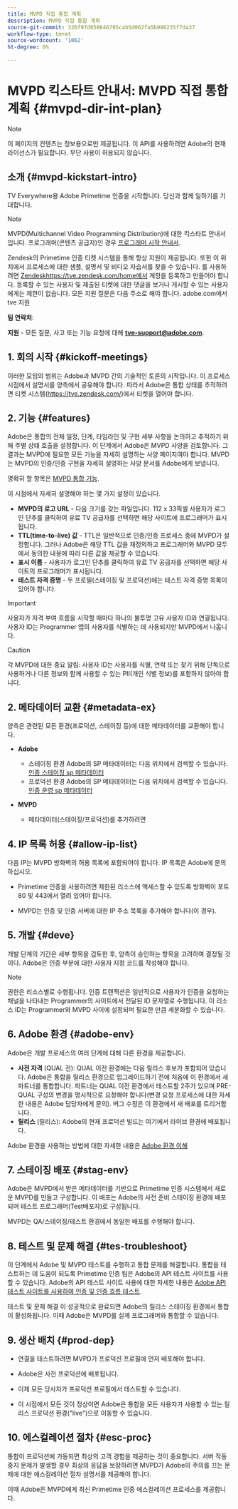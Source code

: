 ```yaml
---
title: MVPD 직접 통합 계획
description: MVPD 직접 통합 계획
source-git-commit: 326f97d058646795cab5d062fa5b980235f7da37
workflow-type: tm+mt
source-wordcount: '1062'
ht-degree: 0%

---
```



# MVPD 킥스타트 안내서: MVPD 직접 통합 계획 {#mvpd-dir-int-plan}

>[!NOTE]
>
>이 페이지의 컨텐츠는 정보용으로만 제공됩니다. 이 API를 사용하려면 Adobe의 현재 라이선스가 필요합니다. 무단 사용이 허용되지 않습니다.

## 소개 {#mvpd-kickstart-intro}

TV Everywhere용 Adobe Primetime 인증을 시작합니다.  당신과 함께 일하기를 기대합니다.

>[!NOTE]
>
>MVPD(Multichannel Video Programming Distribution)에 대한 킥스타트 안내서입니다. 프로그래머(콘텐츠 공급자)인 경우 [프로그래머 시작 안내서](/help/authentication/programmer-kickstart-guide.md).

Zendesk의 Primetime 인증 티켓 시스템을 통해 항상 지원이 제공됩니다. 또한 이 위치에서 프로세스에 대한 샘플, 설명서 및 비디오 자습서를 찾을 수 있습니다. 를 사용하려면 [Zendesk](https://adobeprimetime.zendesk.com/)https://tve.zendesk.com/home에서 계정을 등록하고 만들어야 합니다. 등록할 수 있는 사용자 및 제출된 티켓에 대한 댓글을 보거나 게시할 수 있는 사용자에게는 제한이 없습니다. 모든 지원 질문은 다음 주소로 해야 합니다. adobe.com에서 tve 지원

**팀 연락처**:

**지원** - 모든 질문, 사고 또는 기능 요청에 대해 **tve-support@adobe.com**.

## 1. 회의 시작 {#kickoff-meetings}

이러한 모임의 범위는 Adobe과 MVPD 간의 기술적인 토론의 시작입니다. 이 프로세스 시점에서 설명서를 양측에서 공유해야 합니다. 따라서 Adobe은 통합 상태를 추적하려면 티켓 시스템(https://tve.zendesk.com/)에서 티켓을 열어야 합니다.

## 2. 기능 {#features}

Adobe은 통합의 전체 일정, 단계, 타임라인 및 구현 세부 사항을 논의하고 추적하기 위해 주별 상태 호출을 설정합니다. 이 단계에서 Adobe은 MVPD 사양을 검토합니다. 그 결과는 MVPD에 필요한 모든 기능을 자세히 설명하는 사양 페이지여야 합니다. MVPD는 MVPD의 인증/인증 구현을 자세히 설명하는 사양 문서를 Adobe에게 보냅니다.

명확히 할 항목은 [MVPD 통합 기능](/help/authentication/mvpd-integr-features.md).

이 시점에서 자세히 설명해야 하는 몇 가지 설정이 있습니다.

* **MVPD의 로고 URL** - 다음 크기를 갖는 파일입니다. 112 x 33픽셀 사용자가 로그인 단추를 클릭하여 유료 TV 공급자를 선택하면 해당 사이트에 프로그래머가 표시됩니다.
* **TTL(time-to-live) 값** - TTL은 일반적으로 인증/인증 프로세스 중에 MVPD가 설정합니다. 그러나 Adobe은 해당 TTL 값을 재정의하고 프로그래머와 MVPD 모두에서 동의한 내용에 따라 다른 값을 제공할 수 있습니다.
* **표시 이름** - 사용자가 로그인 단추를 클릭하여 유료 TV 공급자를 선택하면 해당 사이트의 프로그래머가 표시됩니다.
* **테스트 자격 증명** - 두 프로필(스테이징 및 프로덕션)에는 테스트 자격 증명 목록이 있어야 합니다.

>[!IMPORTANT]
>
>사용자가 자격 부여 흐름을 시작할 때마다 하나의 불투명 고유 사용자 ID와 연결됩니다.  사용자 ID는 Programmer 앱의 사용자를 식별하는 데 사용되지만 MVPD에서 나옵니다.

>[!CAUTION]
>
>각 MVPD에 대한 중요 알림: 사용자 ID는 사용자를 식별, 연락 또는 찾기 위해 단독으로 사용하거나 다른 정보와 함께 사용할 수 있는 PII(개인 식별 정보)를 포함하지 않아야 합니다.

## 2. 메타데이터 교환 {#metadata-ex}

양측은 관련된 모든 환경(프로덕션, 스테이징 등)에 대한 메타데이터를 교환해야 합니다.

* **Adobe**
   * 스테이징 환경 Adobe의 SP 메타데이터는 다음 위치에서 검색할 수 있습니다. [인증 스테이징 sp 메타데이터](https://sp.auth-staging.adobe.com/sp/metadata)
   * 프로덕션 환경 Adobe의 SP 메타데이터는 다음 위치에서 검색할 수 있습니다. [인증 운영 sp 메타데이터](https://sp.auth.adobe.com/sp/metadata)

* **MVPD**
   * 메타데이터(스테이징/프로덕션)를 추가하려면

## 4. IP 목록 허용 {#allow-ip-list}

다음 IP는 MVPD 방화벽의 허용 목록에 포함되어야 합니다. IP 목록은 Adobe에 문의하십시오.

* Primetime 인증을 사용하려면 제한된 리소스에 액세스할 수 있도록 방화벽이 포트 80 및 443에서 열려 있어야 합니다.

* MVPD는 인증 및 인증 서버에 대한 IP 주소 목록을 추가해야 합니다(이 경우).

## 5. 개발 {#deve}

개발 단계의 기간은 세부 항목을 검토한 후, 양측이 승인하는 항목을 고려하여 결정될 것이다. Adobe은 인증 부분에 대한 사용자 지정 코드를 작성해야 합니다.

>[!NOTE]
>
>권한은 리소스별로 수행됩니다. 인증 트랜잭션은 일반적으로 사용자가 인증을 요청하는 채널을 나타내는 Programmer의 사이트에서 전달된 ID 문자열로 수행됩니다. 이 리소스 ID는 Programmer와 MVPD 사이에 설정되며 필요한 만큼 세분화할 수 있습니다.

## 6. Adobe 환경 {#adobe-env}

Adobe은 개발 프로세스의 여러 단계에 대해 다른 환경을 제공합니다.

* **사전 자격** (QUAL 전): QUAL 이전 환경에는 다음 릴리스 후보가 포함되어 있습니다. Adobe은 통합을 릴리스 환경으로 업그레이드하기 전에 처음에 이 환경에서 새 파트너를 통합합니다. 파트너는 QUAL 이전 환경에서 테스트할 2주가 있으며 PRE-QUAL 구성의 변경을 명시적으로 요청해야 합니다(변경 요청 프로세스에 대한 자세한 내용은 Adobe 담당자에게 문의). 버그 수정은 이 환경에서 새 배포를 트리거합니다.
* **릴리스** (릴리스): Adobe의 현재 프로덕션 빌드는 여기에서 라이브 환경에 배포됩니다.

Adobe 환경을 사용하는 방법에 대한 자세한 내용은 [Adobe 환경 이해](/help/authentication/understanding-the-adobe-environments.md)

## 7. 스테이징 배포 {#stag-env}

Adobe은 MVPD에서 받은 메타데이터를 기반으로 Primetime 인증 시스템에서 새로운 MVPD를 만들고 구성합니다. 이 배포는 Adobe의 사전 준비 스테이징 환경에 배포되며 테스트 프로그래머(Test배포자)로 구성됩니다.

MVPD는 QA/스테이징/테스트 환경에서 동일한 배포를 수행해야 합니다.

## 8. 테스트 및 문제 해결 {#tes-troubleshoot}

이 단계에서 Adobe 및 MVPD 테스트를 수행하고 통합 문제를 해결합니다. 통합을 테스트하는 데 도움이 되도록 Primetime 인증 팀은 Adobe의 API 테스트 사이트를 사용할 수 있습니다. Adobe의 API 테스트 사이트 사용에 대한 자세한 내용은 [Adobe API 테스트 사이트를 사용하여 인증 및 인증 흐름 테스트](/help/authentication/test-authn-authz-flows-using-adobes-api-test-site.md).

테스트 및 문제 해결 이 성공적으로 완료되면 Adobe의 릴리스 스테이징 환경에서 통합이 활성화됩니다. 이때 Adobe은 MVPD를 실제 프로그래머와 통합할 수 있습니다.

## 9. 생산 배치 {#prod-dep}

* 연결을 테스트하려면 MVPD가 프로덕션 프로필에 먼저 배포해야 합니다.

* Adobe은 사전 프로덕션에 배포됩니다.

* 이제 모든 당사자가 프로덕션 프로필에서 테스트할 수 있습니다.

* 이 시점에서 모든 것이 정상이면 Adobe은 통합을 모든 사용자가 사용할 수 있는 릴리스 프로덕션 환경(&quot;live&quot;)으로 이동할 수 있습니다.

## 10. 에스컬레이션 절차 {#esc-proc}

통합이 프로덕션에 가동되면 최상의 고객 경험을 제공하는 것이 중요합니다. 서버 작동 중지 문제가 발생할 경우 최상의 응답을 보장하려면 MVPD가 Adobe의 주의를 끄는 문제에 대한 에스컬레이션 절차 설명서를 제공해야 합니다.

이때 Adobe은 MVPD에게 최신 Primetime 인증 에스컬레이션 프로세스를 제공합니다.


<!--- [!RELATEDINFORMATION]
>
>* [Programmer Kickstart Guide](/help/authentication/programmer-kickstart-guide.md)
>* [MVPD Integration Guide](/help/authentication/mvpd-integr-features.md)
-->
